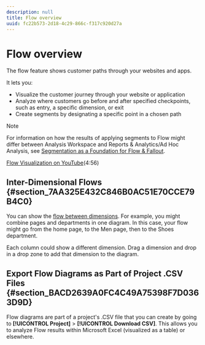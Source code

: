 ```yaml
---
description: null
title: Flow overview
uuid: fc22b573-2d18-4c29-866c-f317c920d27a
---
```


# Flow overview

The flow feature shows customer paths through your websites and apps.

It lets you:

* Visualize the customer journey through your website or application 
* Analyze where customers go before and after specified checkpoints, such as entry, a specific dimension, or exit 
* Create segments by designating a specific point in a chosen path

>[!NOTE]
>
>For information on how the results of applying segments to Flow might differ between Analysis Workspace and Reports & Analytics/Ad Hoc Analysis, see [Segmentation as a Foundation for Flow & Fallout](/help/analyze/analysis-workspace/visualizations/fallout/fallout-flow.md).

[Flow Visualization on YouTube](https://www.youtube.com/watch?v=3R1HTM7y_RM&index=55&list=PL2tCx83mn7GuNnQdYGOtlyCu0V5mEZ8sS)(4:56)

## Inter-Dimensional Flows {#section_7AA325E432C846B0AC51E70CCE79B4C0}

You can show the [flow between dimensions](/help/analyze/analysis-workspace/visualizations/c-flow/multi-dimensional-flow.md). For example, you might combine pages and departments in one diagram. In this case, your flow might go from the home page, to the Men page, then to the Shoes department.

Each column could show a different dimension. Drag a dimension and drop in a drop zone to add that dimension to the diagram.

## Export Flow Diagrams as Part of Project .CSV Files {#section_BACD2639A0FC4C49A75398F7D0363D9D}

Flow diagrams are part of a project's .CSV file that you can create by going to **[!UICONTROL Project]** > **[!UICONTROL Download CSV]**. This allows you to analyze Flow results within Microsoft Excel (visualized as a table) or elsewhere.
